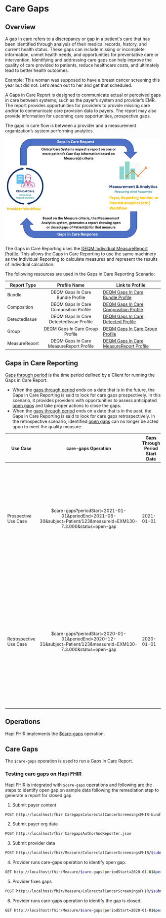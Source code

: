 # Care Gaps

## Overview
A gap in care refers to a discrepancy or gap in a patient's care that has been identified through analysis of their medical records, history, and current health status.
These gaps can include missing or incomplete information, unmet health needs, and opportunities for preventative care or intervention. Identifying and addressing care gaps can help improve the quality of care provided to patients, reduce healthcare costs, and ultimately lead to better health outcomes.

Example: This woman was supposed to have a breast cancer screening this year but did not. Let’s reach out to her and get that scheduled.

A Gaps in Care Report is designed to communicate actual or perceived gaps in care between systems, such as the payer’s system and provider’s EMR. The report provides opportunities for providers to provide missing care and/or to communicate care provision data to payers. The report may also provide information for upcoming care opportunities, prospective gaps.

The gaps in care flow is between a provider and a measurement organization’s system performing analytics.

![caregapsflow.png](caregapsflow.png)

The Gaps in Care Reporting uses the [DEQM Individual MeasureReport Profile](http://build.fhir.org/ig/HL7/davinci-deqm/StructureDefinition-indv-measurereport-deqm.html). This allows the Gaps in Care Reporting to use the same machinery as the Individual Reporting to calculate measures and represent the results of individual calculation.

The following resources are used in the Gaps in Care Reporting Scenario:

| Report Type   |              Profile Name               | Link to Profile                                                                                                                   |
|---------------|:---------------------------------------:|-----------------------------------------------------------------------------------------------------------------------------------|
| Bundle        |    DEQM Gaps In Care Bundle Profile     | [DEQM Gaps In Care Bundle Profile](http://build.fhir.org/ig/HL7/davinci-deqm/StructureDefinition-gaps-bundle-deqm.html)           |
| Composition   |  DEQM Gaps In Care Composition Profile  | [DEQM Gaps In Care Composition Profile](http://build.fhir.org/ig/HL7/davinci-deqm/StructureDefinition-gaps-composition-deqm.html) |
| DetectedIssue | DEQM Gaps In Care DetectedIssue Profile | [DEQM Gaps In Care Detected Profile](http://build.fhir.org/ig/HL7/davinci-deqm/StructureDefinition-gaps-detectedissue-deqm.html)  |
| Group         |     DEQM Gaps In Care Group Profile     | [DEQM Gaps In Care Group Profile](http://build.fhir.org/ig/HL7/davinci-deqm/StructureDefinition-gaps-group-deqm.html)            |
| MeasureReport | DEQM Gaps In Care MeasureReport Profile | [DEQM Gaps In Care MeasureReport Profile](http://build.fhir.org/ig/HL7/davinci-deqm/StructureDefinition-indv-measurereport-deqm.html)      |

## Gaps in Care Reporting
[Gaps through period](http://build.fhir.org/ig/HL7/davinci-deqm/index.html#glossary) is the time period defined by a Client for running the Gaps in Care Report. 
* When the [gaps through period](http://build.fhir.org/ig/HL7/davinci-deqm/index.html#glossary) ends on a date that is in the future, the Gaps in Care Reporting is said to look for care gaps prospectively. In this scenario, it provides providers with opportunities to assess anticipated [open gaps](http://build.fhir.org/ig/HL7/davinci-deqm/index.html#glossary) and take proper actions to close the gaps.
* When the [gaps through period](http://build.fhir.org/ig/HL7/davinci-deqm/index.html#glossary) ends on a date that is in the past, the Gaps in Care Reporting is said to look for care gaps retrospectively. In the retrospective scenario, identified [open gaps](http://build.fhir.org/ig/HL7/davinci-deqm/index.html#glossary) can no longer be acted upon to meet the quality measure.

| Use Case      |              care-gaps Operation               | Gaps Through Period Start Date                                                                                                        | Gaps Through Period End Date | Report Calculated Date | Colorectal Cancer Screening - Colonoscopy Date | Gaps in Care Report                                                                                                                                                                                                                                                                                           |
|---------------|:---------------------------------------:|---------------------------------------------------------------------------------------------------------------------------------------|------------------------------|------------------------|------------------------------------------------|---------------------------------------------------------------------------------------------------------------------------------------------------------------------------------------------------------------------------------------------------------------------------------------------------------------|
| Prospective Use Case | $care-gaps?periodStart=2021-01-01&periodEnd=2021-06-30&subject=Patient/123&measureId=EXM130-7.3.000&status=open-gap | 2021-01-01  | 2021-06-30 | 2021-04-01 | Example: patient had colonoscopy on 2011-05-03 | Returns gaps through 2021-06-30. The Gaps in Care Report indicates the patient has an [open gaps](http://build.fhir.org/ig/HL7/davinci-deqm/index.html#glossary) for the colorectal cancer screening measure. By 2021-06-30, the colonoscopy would be over 10 years.                                          |
| Retrospective Use Case | $care-gaps?periodStart=2020-01-01&periodEnd=2020-12-31&subject=Patient/123&measureId=EXM130-7.3.000&status=open-gap | 2020-01-01| 2020-12-31 | 2021-04-01 | Example: patient had colonoscopy on 2011-05-03 | Returns gaps through 2020-12-31. The Gaps in Care Report indicates the patient has a [closed gaps](http://build.fhir.org/ig/HL7/davinci-deqm/index.html#glossary) for the colorectal cancer screening measure. Since on 2020-12-31, the procedure would have occurred within the specified 10-year timeframe. |

## Operations
Hapi FHIR implements the [$care-gaps](http://build.fhir.org/ig/HL7/davinci-deqm/OperationDefinition-care-gaps.html) operation.

## Care Gaps
The `$care-gaps` operation is used to run a Gaps in Care Report.

### Testing care gaps on Hapi FHIR
Hapi FHIR is integrated with `$care-gaps` operations and following are the steps to identify open gap on sample data following the remediation step to generate a report for closed gap.

1. Submit payer content
```bash
POST http://localhost/fhir CaregapsColorectalCancerScreeningsFHIR-bundle.json
```
2. Submit payer org data
```bash
POST http://localhost/fhir CaregapsAuthorAndReporter.json
```
3. Submit provider data
```bash 
POST http://localhost/fhir/Measure/ColorectalCancerScreeningsFHIR/$submit-data CaregapsPatientData.json
```
4. Provider runs care-gaps operation to identify open gap.
```bash
GET http://localhost/fhir/Measure/$care-gaps?periodStart=2020-01-01&periodEnd=2020-12-31&status=open-gap&status=closed-gap&subject=Patient/end-to-end-EXM130&measureId=ColorectalCancerScreeningsFHIR
```
5. Provider fixes gaps
```bash
POST http://localhost/fhir/Measure/ColorectalCancerScreeningsFHIR/$submit-data CaregapsSubmitDataCloseGap.json
```
6. Provider runs care-gaps operation to identify the gap is closed.
```bash
GET http://localhost/fhir/Measure/$care-gaps?periodStart=2020-01-01&periodEnd=2020-12-31&status=open-gap&status=closed-gap&subject=Patient/end-to-end-EXM130&measureId=ColorectalCancerScreeningsFHIR
```

